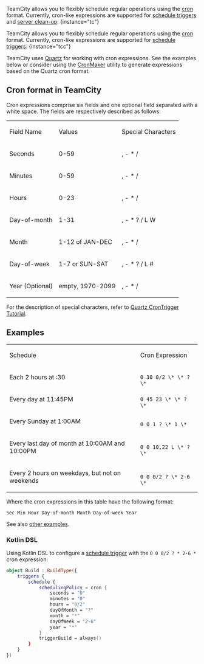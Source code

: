 [//]: # (title: Cron Expressions)
[//]: # (auxiliary-id: Cron Expressions in TeamCity)

TeamCity allows you to flexibly schedule regular operations using the [cron](https://en.wikipedia.org/wiki/Cron#Operators) format. Currently, cron-like expressions are supported for [schedule triggers](configuring-schedule-triggers.md) and [server clean-up](teamcity-data-clean-up.md#Server+Clean-up+Settings).
{instance="tc"}

TeamCity allows you to flexibly schedule regular operations using the [cron](https://en.wikipedia.org/wiki/Cron#Operators) format. Currently, cron-like expressions are supported for [schedule triggers](configuring-schedule-triggers.md).
{instance="tcc"}

TeamCity uses [Quartz](https://www.quartz-scheduler.org/) for working with cron expressions. See the examples below or consider using the [CronMaker](http://www.cronmaker.com/) utility to generate expressions based on the Quartz cron format.

## Cron format in TeamCity

Cron expressions comprise six fields and one optional field separated with a white space. The fields are respectively described as follows:

<table><tr>

<td>

Field Name


</td>

<td>

Values


</td>

<td>

Special Characters


</td></tr><tr>

<td>

Seconds


</td>

<td>

0\-59


</td>

<td>

, \- \* /


</td></tr><tr>

<td>

Minutes


</td>

<td>

0\-59


</td>

<td>

, \- \* /


</td></tr><tr>

<td>

Hours


</td>

<td>

0\-23


</td>

<td>

, \- \* /


</td></tr><tr>

<td>

Day\-of\-month


</td>

<td>

1\-31


</td>

<td>

, \- \* ? / L W


</td></tr><tr>

<td>

Month


</td>

<td>

1\-12 of JAN\-DEC


</td>

<td>

, \- \* /


</td>

</tr>


<tr>

<td>

Day\-of\-week


</td>

<td>

1\-7 or SUN\-SAT


</td>

<td>

, \- \* ? / L #


</td></tr><tr>

<td>

Year (Optional)


</td>

<td>

empty, 1970\-2099


</td>

<td>

, \- \* /


</td></tr></table>

For the description of special characters, refer to [Quartz CronTrigger Tutorial](https://www.quartz-scheduler.org/documentation/quartz-2.3.0/tutorials/crontrigger.html#special-characters).

## Examples

<table><tr>
      
<td>

Schedule

</td>

<td>

Cron Expression

</td>

</tr>


<tr>

<td>

Each 2 hours at :30


</td>

<td>

<code>
0 30 0/2 \* \* ? \*
</code>

</td>

</tr>


<tr>

<td>

Every day at 11:45PM


</td>

<td>

<code>
0 45 23 \* \* ? \*
</code>

</td>

</tr>

<tr>

<td>

Every Sunday at 1:00AM

</td>

<td>

<code>
0 0 1 ? \* 1 \*
</code>

</td>

</tr>

<tr>

<td>

Every last day of month at 10:00AM and 10:00PM

</td>

<td>

<code>
0 0 10,22 L \* ? \*
</code>

</td>


</tr>

<tr>

<td>

Every 2 hours on weekdays, but not on weekends

</td>

<td>

<code>
0 0 0/2 ? \* 2-6 \*
</code>

</td>


</tr>

</table>

Where the cron expressions in this table have the following format:

```
Sec Min Hour Day-of-month Month Day-of-week Year
```

See also [other examples](https://www.quartz-scheduler.org/documentation/quartz-2.3.0/tutorials/tutorial-lesson-06.html).

### Kotlin DSL

Using Kotlin DSL to configure a [schedule trigger](configuring-schedule-triggers.md) with the `0 0 0/2 ? * 2-6 *` cron expression:

```Kotlin
object Build : BuildType({
    triggers {
        schedule {
            schedulingPolicy = cron {
                seconds = "0"
                minutes = "0"
                hours = "0/2"
                dayOfMonth = "?"
                month = "*"
                dayOfWeek = "2-6"
                year = "*"
            }
            triggerBuild = always()
        }
    }
})
```